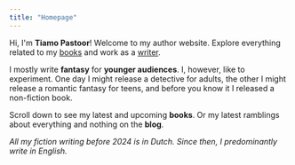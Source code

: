 ```yaml
---
title: "Homepage"
---
```


Hi, I'm **Tiamo Pastoor**! Welcome to my author website. Explore everything related to my [books](/books/) and work as a [writer](/info/about/). 

I mostly write **fantasy** for **younger audiences**. I, however, like to experiment. One day I might release a detective for adults, the other I might release a romantic fantasy for teens, and before you know it I released a non-fiction book.

Scroll down to see my latest and upcoming **books**. Or my latest ramblings about everything and nothing on the **blog**.

_All my fiction writing before 2024 is in Dutch. Since then, I predominantly write in English._
